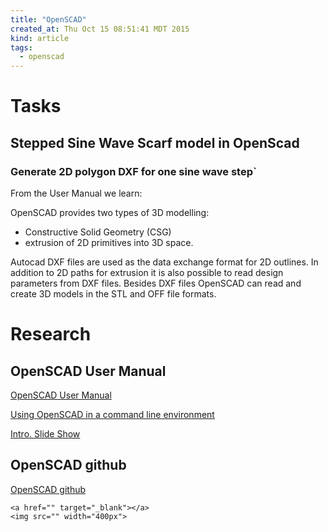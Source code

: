 ```yaml
---
title: "OpenSCAD"
created_at: Thu Oct 15 08:51:41 MDT 2015
kind: article
tags:
  - openscad
---
```


# Tasks

## Stepped Sine Wave Scarf model in OpenScad

### Generate 2D polygon DXF for one sine wave step`

From the User Manual we learn:

OpenSCAD provides two types of 3D modelling:

* Constructive Solid Geometry (CSG)
* extrusion of 2D primitives into 3D space.

Autocad DXF files are used as the data exchange format for 2D outlines. In
addition to 2D paths for extrusion it is also possible to read design
parameters from DXF files. Besides DXF files OpenSCAD can read and create
3D models in the STL and OFF file formats.

# Research

## OpenSCAD User Manual

<a href="http://www.openscad.org/documentation.html" target="_blank">OpenSCAD User Manual</a>

<a href="https://en.wikibooks.org/wiki/OpenSCAD_User_Manual/Using_OpenSCAD_in_a_command_line_environment" target="_blank">Using OpenSCAD in a command line environment</a>

<a href="http://www.appropedia.org/images/5/5f/Intro_to_OpenSCAD_2014_Long.pdf" target="_blank">Intro. Slide Show</a>


## OpenSCAD github

<a href="https://github.com/openscad/openscad" target="_blank">OpenSCAD github</a>


~~~~~~~~~~~~~
<a href="" target="_blank"></a>
<img src="" width="400px">
~~~~~~~~~~~~~

